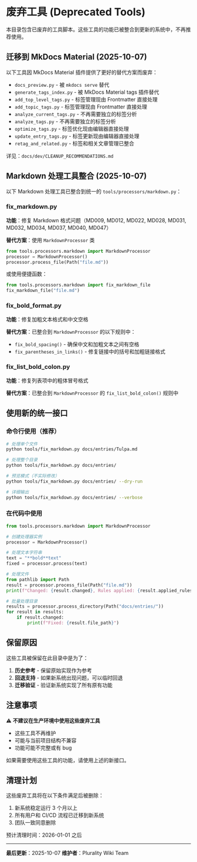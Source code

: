 # 废弃工具 (Deprecated Tools)

本目录包含已废弃的工具脚本。这些工具的功能已被整合到更新的系统中，不再推荐使用。

## 迁移到 MkDocs Material (2025-10-07)

以下工具因 MkDocs Material 插件提供了更好的替代方案而废弃：

- `docs_preview.py` - 被 `mkdocs serve` 替代
- `generate_tags_index.py` - 被 MkDocs Material tags 插件替代
- `add_top_level_tags.py` - 标签管理现由 Frontmatter 直接处理
- `add_topic_tags.py` - 标签管理现由 Frontmatter 直接处理
- `analyze_current_tags.py` - 不再需要独立的标签分析
- `analyze_tags.py` - 不再需要独立的标签分析
- `optimize_tags.py` - 标签优化现由编辑器直接处理
- `update_entry_tags.py` - 标签更新现由编辑器直接处理
- `retag_and_related.py` - 标签和相关文章管理已整合

详见：`docs/dev/CLEANUP_RECOMMENDATIONS.md`

## Markdown 处理工具整合 (2025-10-07)

以下 Markdown 处理工具已整合到统一的 `tools/processors/markdown.py`：

### fix_markdown.py
**功能**：修复 Markdown 格式问题（MD009, MD012, MD022, MD028, MD031, MD032, MD034, MD037, MD040, MD047）

**替代方案**：使用 `MarkdownProcessor` 类

```python
from tools.processors.markdown import MarkdownProcessor
processor = MarkdownProcessor()
processor.process_file(Path("file.md"))
```

或使用便捷函数：

```python
from tools.processors.markdown import fix_markdown_file
fix_markdown_file("file.md")
```

### fix_bold_format.py
**功能**：修复加粗文本格式和中文空格

**替代方案**：已整合到 `MarkdownProcessor` 的以下规则中：
- `fix_bold_spacing()` - 确保中文和加粗文本之间有空格
- `fix_parentheses_in_links()` - 修复链接中的括号和加粗链接格式

### fix_list_bold_colon.py
**功能**：修复列表项中的粗体冒号格式

**替代方案**：已整合到 `MarkdownProcessor` 的 `fix_list_bold_colon()` 规则中

## 使用新的统一接口

### 命令行使用（推荐）

```bash
# 处理单个文件
python tools/fix_markdown.py docs/entries/Tulpa.md

# 处理整个目录
python tools/fix_markdown.py docs/entries/

# 预览模式（不实际修改）
python tools/fix_markdown.py docs/entries/ --dry-run

# 详细输出
python tools/fix_markdown.py docs/entries/ --verbose
```

### 在代码中使用

```python
from tools.processors.markdown import MarkdownProcessor

# 创建处理器实例
processor = MarkdownProcessor()

# 处理文本字符串
text = "**bold**text"
fixed = processor.process(text)

# 处理文件
from pathlib import Path
result = processor.process_file(Path("file.md"))
print(f"Changed: {result.changed}, Rules applied: {result.applied_rules}")

# 批量处理目录
results = processor.process_directory(Path("docs/entries/"))
for result in results:
    if result.changed:
        print(f"Fixed: {result.file_path}")
```

## 保留原因

这些工具被保留在此目录中是为了：

1. **历史参考** - 保留原始实现作为参考
2. **回退支持** - 如果新系统出现问题，可以临时回退
3. **迁移验证** - 验证新系统实现了所有原有功能

## 注意事项

⚠️ **不建议在生产环境中使用这些废弃工具**

- 这些工具不再维护
- 可能与当前项目结构不兼容
- 功能可能不完整或有 bug

如果需要使用这些工具的功能，请使用上述的新接口。

## 清理计划

这些废弃工具将在以下条件满足后被删除：

1. 新系统稳定运行 3 个月以上
2. 所有用户和 CI/CD 流程已迁移到新系统
3. 团队一致同意删除

预计清理时间：2026-01-01 之后

---

**最后更新**：2025-10-07
**维护者**：Plurality Wiki Team
